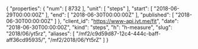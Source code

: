 {
  "properties": {
    "num": [
      8732
    ],
    "unit": [
      "steps"
    ],
    "start": [
      "2018-06-29T00:00:00Z"
    ],
    "end": [
      "2018-06-30T00:00:00Z"
    ],
    "published": [
      "2018-06-30T00:00:00Z"
    ]
  },
  "client_id": "https://www-api.jvt.me/fit",
  "date": "2018-06-30T00:00:00Z",
  "kind": "steps",
  "h": "h-measure",
  "slug": "2018/06/yt5rz",
  "aliases": [
    "/mf2/c9d59d87-12c4-444c-baff-aff36cd95935/",
    "/mf2/2018/06/Yt5rZ"
  ]
}
